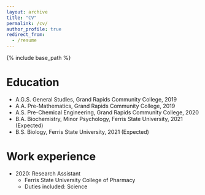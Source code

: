 ```yaml
---
layout: archive
title: "CV"
permalink: /cv/
author_profile: true
redirect_from:
  - /resume
---
```


{% include base_path %}

Education
======
* A.G.S. General Studies, Grand Rapids Community College, 2019
* A.A. Pre-Mathematics, Grand Rapids Community College, 2019
* A.S. Pre-Chemical Engineering, Grand Rapids Community College, 2020
* B.A. Biochemistry, Minor Psychology, Ferris State University, 2021 (Expected)
* B.S. Biology, Ferris State University, 2021 (Expected)

Work experience
======
* 2020: Research Assistant
  * Ferris State University College of Pharmacy
  * Duties included: Science